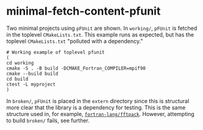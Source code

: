 # minimal-fetch-content-pfunit

Two minimal projects using `pFUnit` are shown. In `working/`, `pFUnit` is 
fetched in the toplevel `CMakeLists.txt`. This example runs as expected,
but has the toplevel `CMakeLists.txt` "polluted with a dependency."

```shell
# Working example of toplevel pfunit
(
cd working
cmake -S . -B build -DCMAKE_Fortran_COMPILER=mpif90
cmake --build build 
cd build
ctest -L myproject 
)
```

In `broken/`, `pFUnit` is placed  in the `extern` directory since this is 
structural more clear that the library is a dependency for testing. This is the 
same structure used in, for example,
[`fortran-lang/fftpack`](https://github.com/fortran-lang/fftpack/tree/main/dependencies).
However, attempting to build `broken/` fails, see further.

```shell

```

